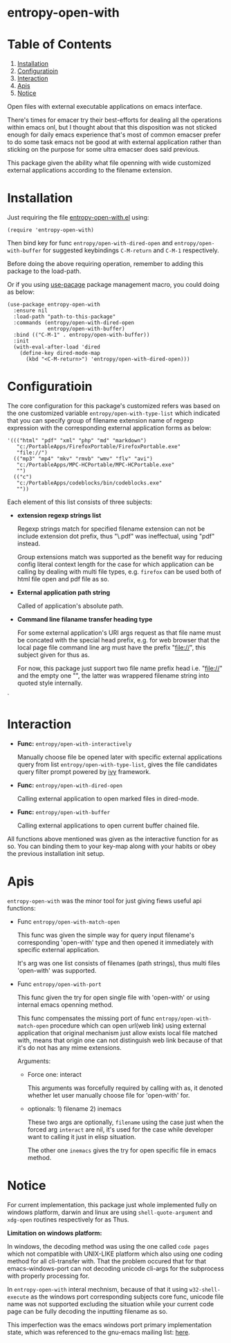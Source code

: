 # entropy-open-with


# Table of Contents

1.  [Installation](#org48668d2)
2.  [Configuratioin](#orgad6e3df)
3.  [Interaction](#org14ac4eb)
4.  [Apis](#org4266bb2)
5.  [Notice](#org27d4fb4)

Open files with external executable applications on emacs interface. 

There's times for emacer try their best-efforts for dealing all the
operations within emacs onl, but I thought about that this disposition
was not sticked enough for daily emacs experience that's most of
common emacser prefer to do some task emacs not be good at with
external application rather than sticking on the purpose for some
ultra emacser does said previous.

This package given the ability what file openning with wide customized
external applications according to the filename extension.


<a id="org48668d2"></a>

# Installation

Just requiring the file [entropy-open-with.el](entropy-open-with.el)  using:

    (require 'entropy-open-with)

Then bind key for func `entropy/open-with-dired-open` and
`entropy/open-with-buffer` for suggested keybindings `C-M-return` and
`C-M-1` respectively.

Before doing the above requiring operation, remember to adding this
package to the load-path.

Or if you using [use-pacage](https://github.com/jwiegley/use-package) package management macro, you could doing
as below:

    (use-package entropy-open-with
      :ensure nil
      :load-path "path-to-this-package"
      :commands (entropy/open-with-dired-open
                 entropy/open-with-buffer)
      :bind (("C-M-1" . entropy/open-with-buffer))
      :init
      (with-eval-after-load 'dired
        (define-key dired-mode-map 
          (kbd "<C-M-return>") 'entropy/open-with-dired-open)))


<a id="orgad6e3df"></a>

# Configuratioin

The core configuration for this package's customized refers was based
on the one customized variable `entropy/open-with-type-list` which
indicated that you can specify group of filename extension name of
regexp expression with the corresponding external application forms as
below:

    '((("html" "pdf" "xml" "php" "md" "markdown")
       "c:/PortableApps/FirefoxPortable/FirefoxPortable.exe"
       "file://")
      (("mp3" "mp4" "mkv" "rmvb" "wmv" "flv" "avi")
       "c:/PortableApps/MPC-HCPortable/MPC-HCPortable.exe"
       "")
      (("c")
       "c:/PortableApps/codeblocks/bin/codeblocks.exe"
       ""))

Each element of this list consists of three subjects:

-   **extension regexp strings list**
    
    Regexp strings match for specified filename extension can not be
    include extension dot prefix, thus "\\.pdf" was ineffectual, using
    "pdf" instead.
    
    Group extensions match was supported as the benefit way for reducing
    config literal context length for the case for which application can
    be calling by dealing with multi file types, e.g. `firefox` can be
    used both of html file open and pdf file as so.

-   **External application path string**
    
    Called of application's absolute path.

-   **Command line filaname transfer heading type**
    
    For some external application's URI args request as that file name
    must be concated with the special head prefix, e.g. for web browser
    that the local page file command line arg must have the prefix
    "<file://>", this subject given for thus as.
    
    For now, this package just support two file name prefix head
    i.e. "<file://>" and the empty one "", the latter was wrappered
    filename string into quoted style internally.

\`


<a id="org14ac4eb"></a>

# Interaction

-   **Func:** `entropy/open-with-interactively`
    
    Manually choose file be opened later with specific external
    applications query from list `entropy/open-with-type-list`, gives
    the file candidates query filter prompt powered by [ivy](https://github.com/abo-abo/swiper) framework.

-   **Func:** `entropy/open-with-dired-open`
    
    Calling external application to open marked files in dired-mode.

-   **Func:** `entropy/open-with-buffer`
    
    Calling external applications to open current buffer chained file.

All functions above mentioned was given as the interactive function
for as so. You can binding them to your key-map along with your habits
or obey the previous installation init setup.


<a id="org4266bb2"></a>

# Apis

`entropy-open-with` was the minor tool for just giving fiews useful
api functions:

-   Func `entropy/open-with-match-open` 
    
    This func was given the simple way for query input filename's
    corresponding 'open-with' type and then opened it immediately with
    specific external application.
    
    It's arg was one list consists of filenames (path strings), thus
    multi files 'open-with' was supported.

-   Func `entropy/open-with-port`
    
    This func given the try for open single file with 'open-with' or
    using internal emacs openning method.
    
    This func compensates the missing port of func
    `entropy/open-with-match-open` procedure which can open url(web
    link) using external application that original mechanism just allow
    exists local file matched with, means that origin one can not
    distinguish web link because of that it's do not has any mime
    extensions.
    
    Arguments:
    
    -   Force one: interact
        
        This arguments was forcefully required by calling with as, it
        denoted whether let user manually choose file for 'open-with'
        for.
    
    -   optionals: 1) filename      2) inemacs
        
        These two args are optionally, `filename` using the case just when
        the forced arg `interact` are nil, it's used for the case while
        developer want to calling it just in elisp situation.
        
        The other one `inemacs` gives the try for open specific file in
        emacs method.


<a id="org27d4fb4"></a>

# Notice

For current implementation, this package just whole implemented fully
on windows platform, darwin and linux are using `shell-quote-argument`
and `xdg-open` routines respectively for as Thus.

**Limitation on windows platform:**

In windows, the decoding method was using the one called `code pages`
which not compatible with UNIX-LIKE platform which also using one
coding method for all cli-transfer with. That the problem occured that
for that emacs-windows-port can not decoding unicode cli-args for the
subprocess with properly processing for.

In `entropy-open-with` interal mechnism, because of that it using
`w32-shell-execute` as the windows port corresponding subjects core
func, unicode file name was not supported excluding the situation
while your current code page can be fully decoding the inputting
filename as so.

This imperfection was the emacs windows port primary implementation
state, which was referenced to the gnu-emacs mailing list: [here](https://lists.gnu.org/archive/html/emacs-devel/2016-01/msg00406.html).

